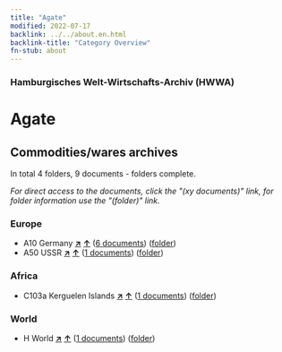 ```yaml
---
title: "Agate"
modified: 2022-07-17
backlink: ../../about.en.html
backlink-title: "Category Overview"
fn-stub: about
---
```


### Hamburgisches Welt-Wirtschafts-Archiv (HWWA)

# Agate&#160; 







## Commodities/wares archives





In total 4 folders, 9 documents - folders complete.

_For direct access to the documents, click the "(xy documents)" link, for folder information use the "(folder)" link._



### Europe

- A10 Germany [**&nearr;**](../../../geo/i/126128/about.en.html "Germany (all folders)") [**&uarr;**](../../../geo/about.en.html#A10 "Country category system") (<a href="https://pm20.zbw.eu/iiifview/folder/wa/141944,126128" title="about: Agate : Germany" target="_blank">6 documents</a>) ([folder](../../../../folder/wa/1419xx/141944/1261xx/126128/about.en.html))
- A50 USSR [**&nearr;**](../../../geo/i/141043/about.en.html "USSR (all folders)") [**&uarr;**](../../../geo/about.en.html#A50 "Country category system") (<a href="https://pm20.zbw.eu/iiifview/folder/wa/141944,141043" title="about: Agate : USSR" target="_blank">1 documents</a>) ([folder](../../../../folder/wa/1419xx/141944/1410xx/141043/about.en.html))

### Africa

- C103a Kerguelen Islands [**&nearr;**](../../../geo/i/141467/about.en.html "Kerguelen Islands (all folders)") [**&uarr;**](../../../geo/about.en.html#C103a "Country category system") (<a href="https://pm20.zbw.eu/iiifview/folder/wa/141944,141467" title="about: Agate : Kerguelen Islands" target="_blank">1 documents</a>) ([folder](../../../../folder/wa/1419xx/141944/1414xx/141467/about.en.html))

### World

- H World [**&nearr;**](../../../geo/i/141728/about.en.html "World (all folders)") [**&uarr;**](../../../geo/about.en.html#H "Country category system") (<a href="https://pm20.zbw.eu/iiifview/folder/wa/141944,141728" title="about: Agate : World" target="_blank">1 documents</a>) ([folder](../../../../folder/wa/1419xx/141944/1417xx/141728/about.en.html))








